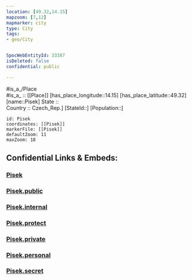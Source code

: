 ```yaml
---
location: [49.32,14.15] 
mapzoom: [7,12] 
mapmarker: city 
type: City
tags:
- geo/City


SpocWebEntityId: 33387
isDeleted: false
confidential: public

---
```

#is_a_/Place  
#is_a_ :: [[Place]] 
[has_place_longitude::14.15] 
[has_place_latitude::49.32] 
[name::Pisek] 
State ::  
Country :: Czech_Rep.] 
[StateId::] 
[Population::] 



```leaflet
id: Pisek
coordinates: [[Pisek]] 
markerFile: [[Pisek]] 
defaultZoom: 11 
maxZoom: 18
```


## Confidential Links & Embeds: 

### [Pisek](/_Standards/Earth/Continent/Europe/Europe~Central/Czech_Republic/regions~Czech_Republic/Jihočeský/City/Pisek.md) 

### [Pisek.public](/_public/Earth/Continent/Europe/Europe~Central/Czech_Republic/regions~Czech_Republic/Jihočeský/City/Pisek.public.md) 

### [Pisek.internal](/_internal/Earth/Continent/Europe/Europe~Central/Czech_Republic/regions~Czech_Republic/Jihočeský/City/Pisek.internal.md) 

### [Pisek.protect](/_protect/Earth/Continent/Europe/Europe~Central/Czech_Republic/regions~Czech_Republic/Jihočeský/City/Pisek.protect.md) 

### [Pisek.private](/_private/Earth/Continent/Europe/Europe~Central/Czech_Republic/regions~Czech_Republic/Jihočeský/City/Pisek.private.md) 

### [Pisek.personal](/_personal/Earth/Continent/Europe/Europe~Central/Czech_Republic/regions~Czech_Republic/Jihočeský/City/Pisek.personal.md) 

### [Pisek.secret](/_secret/Earth/Continent/Europe/Europe~Central/Czech_Republic/regions~Czech_Republic/Jihočeský/City/Pisek.secret.md)

